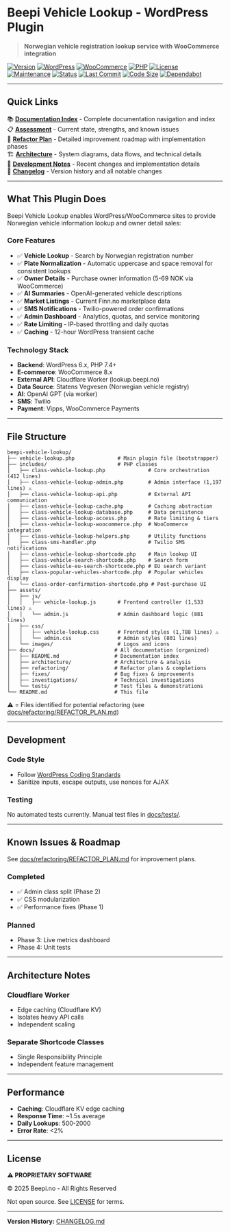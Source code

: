 # Beepi Vehicle Lookup - WordPress Plugin

> **Norwegian vehicle registration lookup service with WooCommerce integration**

[![Version](https://img.shields.io/badge/version-7.1.0-blue.svg)](./vehicle-lookup.php)
[![WordPress](https://img.shields.io/badge/WordPress-6.x-blue.svg)](https://wordpress.org)
[![WooCommerce](https://img.shields.io/badge/WooCommerce-8.x-purple.svg)](https://woocommerce.com)
[![PHP](https://img.shields.io/badge/PHP-7.4%2B-777BB4?logo=php&logoColor=white)](https://www.php.net)
[![License](https://img.shields.io/badge/license-Proprietary-red.svg)](./LICENSE)
[![Maintenance](https://img.shields.io/badge/Maintained-Yes-green.svg)](https://github.com/zulfi-git/Beepi-WP/graphs/commit-activity)
[![Status](https://img.shields.io/badge/status-Production-success.svg)](./README.md)
[![Last Commit](https://img.shields.io/github/last-commit/zulfi-git/Beepi-WP)](https://github.com/zulfi-git/Beepi-WP/commits/main)
[![Code Size](https://img.shields.io/github/languages/code-size/zulfi-git/Beepi-WP)](https://github.com/zulfi-git/Beepi-WP)
[![Dependabot](https://img.shields.io/badge/Dependabot-enabled-success?logo=dependabot)](https://github.com/zulfi-git/Beepi-WP/blob/main/.github/dependabot.yml)

---

## Quick Links

📚 **[Documentation Index](./docs/README.md)** - Complete documentation navigation and index  
📋 **[Assessment](./docs/architecture/ASSESSMENT.md)** - Current state, strengths, and known issues  
🔧 **[Refactor Plan](./docs/refactoring/REFACTOR_PLAN.md)** - Detailed improvement roadmap with implementation phases  
🏗️ **[Architecture](./docs/architecture/ARCHITECTURE.md)** - System diagrams, data flows, and technical details  
📝 **[Development Notes](./docs/replit.md)** - Recent changes and implementation details  
📜 **[Changelog](./CHANGELOG.md)** - Version history and all notable changes

---

## What This Plugin Does

Beepi Vehicle Lookup enables WordPress/WooCommerce sites to provide Norwegian vehicle information lookup and owner detail sales:

### Core Features
- ✅ **Vehicle Lookup** - Search by Norwegian registration number
- ✅ **Plate Normalization** - Automatic uppercase and space removal for consistent lookups
- ✅ **Owner Details** - Purchase owner information (5-69 NOK via WooCommerce)
- ✅ **AI Summaries** - OpenAI-generated vehicle descriptions
- ✅ **Market Listings** - Current Finn.no marketplace data
- ✅ **SMS Notifications** - Twilio-powered order confirmations
- ✅ **Admin Dashboard** - Analytics, quotas, and service monitoring
- ✅ **Rate Limiting** - IP-based throttling and daily quotas
- ✅ **Caching** - 12-hour WordPress transient cache

### Technology Stack
- **Backend**: WordPress 6.x, PHP 7.4+
- **E-commerce**: WooCommerce 8.x
- **External API**: Cloudflare Worker (lookup.beepi.no)
- **Data Source**: Statens Vegvesen (Norwegian vehicle registry)
- **AI**: OpenAI GPT (via worker)
- **SMS**: Twilio
- **Payment**: Vipps, WooCommerce Payments

---

## File Structure

```
beepi-vehicle-lookup/
├── vehicle-lookup.php              # Main plugin file (bootstrapper)
├── includes/                       # PHP classes
│   ├── class-vehicle-lookup.php              # Core orchestration (412 lines)
│   ├── class-vehicle-lookup-admin.php        # Admin interface (1,197 lines) ⚠️
│   ├── class-vehicle-lookup-api.php          # External API communication
│   ├── class-vehicle-lookup-cache.php        # Caching abstraction
│   ├── class-vehicle-lookup-database.php     # Data persistence
│   ├── class-vehicle-lookup-access.php       # Rate limiting & tiers
│   ├── class-vehicle-lookup-woocommerce.php  # WooCommerce integration
│   ├── class-vehicle-lookup-helpers.php      # Utility functions
│   ├── class-sms-handler.php                 # Twilio SMS notifications
│   ├── class-vehicle-lookup-shortcode.php    # Main lookup UI
│   ├── class-vehicle-search-shortcode.php    # Search form
│   ├── class-vehicle-eu-search-shortcode.php # EU search variant
│   ├── class-popular-vehicles-shortcode.php  # Popular vehicles display
│   └── class-order-confirmation-shortcode.php # Post-purchase UI
├── assets/
│   ├── js/
│   │   ├── vehicle-lookup.js       # Frontend controller (1,533 lines) ⚠️
│   │   └── admin.js                # Admin dashboard logic (881 lines)
│   ├── css/
│   │   ├── vehicle-lookup.css      # Frontend styles (1,788 lines) ⚠️
│   │   └── admin.css               # Admin styles (801 lines)
│   └── images/                     # Logos and icons
├── docs/                          # All documentation (organized)
│   ├── README.md                  # Documentation index
│   ├── architecture/              # Architecture & analysis
│   ├── refactoring/               # Refactor plans & completions
│   ├── fixes/                     # Bug fixes & improvements
│   ├── investigations/            # Technical investigations
│   └── tests/                     # Test files & demonstrations
└── README.md                      # This file
```

⚠️ = Files identified for potential refactoring (see [docs/refactoring/REFACTOR_PLAN.md](./docs/refactoring/REFACTOR_PLAN.md))

---

## Development

### Code Style
- Follow [WordPress Coding Standards](https://developer.wordpress.org/coding-standards/)
- Sanitize inputs, escape outputs, use nonces for AJAX

### Testing
No automated tests currently. Manual test files in [docs/tests/](./docs/tests/).

---

## Known Issues & Roadmap

See [docs/refactoring/REFACTOR_PLAN.md](./docs/refactoring/REFACTOR_PLAN.md) for improvement plans.

### Completed
- ✅ Admin class split (Phase 2)
- ✅ CSS modularization
- ✅ Performance fixes (Phase 1)

### Planned
- Phase 3: Live metrics dashboard
- Phase 4: Unit tests

---

## Architecture Notes

### Cloudflare Worker
- Edge caching (Cloudflare KV)
- Isolates heavy API calls
- Independent scaling

### Separate Shortcode Classes
- Single Responsibility Principle
- Independent feature management

---

## Performance

- **Caching**: Cloudflare KV edge caching
- **Response Time**: ~1.5s average
- **Daily Lookups**: 500-2000
- **Error Rate**: <2%

---

## License

**⚠️ PROPRIETARY SOFTWARE**

© 2025 Beepi.no - All Rights Reserved

Not open source. See [LICENSE](./LICENSE) for terms.

---

**Version History:** [CHANGELOG.md](./CHANGELOG.md)

